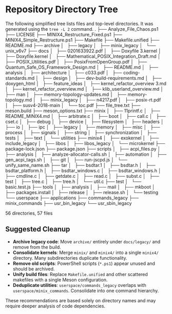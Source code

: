 # Repository Directory Tree

The following simplified tree lists files and top-level directories. It was generated using the `tree -L 2` command.
.
├── Analyze_File_Chaos.ps1
├── LICENSE
├── MINIX4_Restructure_Fixed.ps1
├── MINIX4_Simple_Restructure.ps1
├── Makefile
├── Makefile.unified
├── README.md
├── archive
│   ├── legacy
│   ├── minix_legacy
│   └── unix_v6v7
├── docs
│   ├── 0201633922.pdf
│   ├── Doxyfile 3.kernel
│   ├── Doxyfile.kernel
│   ├── Mathematical_POSIX_Integration_Draft.md
│   ├── POSIX_Utilities.pdf
│   ├── PosixFromOpenGroup.pdf
│   ├── Quantum_Safe_OS_Framework_Design.md
│   ├── README.md
│   ├── analysis
│   ├── architecture
│   ├── c033.pdf
│   ├── coding-standards.md
│   ├── design
│   ├── dev-build-requirements.md
│   ├── doxygen_html
│   ├── feature_ideas
│   ├── kernel_refactor_overview 3.md
│   ├── kernel_refactor_overview.md
│   ├── klib_userland_overview.md
│   ├── man
│   ├── memory-topology-updates.md
│   ├── memory-topology.md
│   ├── minix_legacy
│   ├── n4217.pdf
│   ├── posix-rt.pdf
│   ├── susv4-2018-main
│   └── toc.pdf
├── file_tree.txt
├── meson.build
├── meson_options.txt
├── minix
│   ├── 11printf.c
│   ├── README_MINIX4.md
│   ├── arbitrate.c
│   ├── boot
│   ├── call.c
│   ├── cset.c
│   ├── debug
│   ├── device
│   ├── filesystem
│   ├── headers
│   ├── io
│   ├── ipc
│   ├── legacy
│   ├── memory
│   ├── misc
│   ├── process
│   ├── signals
│   ├── string
│   ├── synchronization
│   ├── tests
│   ├── text
│   └── utilities
├── minix4
│   ├── exokernel
│   ├── include_legacy
│   ├── libos
│   ├── libos_legacy
│   └── microkernel
├── package-lock.json
├── package.json
├── scripts
│   ├── acpi_files.py
│   ├── analysis
│   ├── analyze-allocator-calls.sh
│   ├── automation
│   ├── gen_acpi_tags.sh
│   ├── git
│   ├── run-jscpd.js
│   └── unify_same_name.sh
├── tar
│   ├── bsdtar.1
│   ├── bsdtar.h
│   ├── bsdtar_platform.h
│   ├── bsdtar_windows.c
│   ├── bsdtar_windows.h
│   ├── cmdline.c
│   ├── getdate.c
│   ├── read.c
│   ├── subst.c
│   ├── test
│   ├── tree.c
│   ├── tree.h
│   └── util.c
├── test
│   └── basic.test.js
├── tools
│   ├── analysis
│   ├── mail
│   ├── mkboot
│   ├── packages.install
│   ├── release
│   ├── release.sh
│   └── testing
└── userspace
    ├── applications
    ├── commands_legacy
    ├── minix_commands
    ├── usr_bin_legacy
    └── usr_sbin_legacy

56 directories, 57 files

## Suggested Cleanup

- **Archive legacy code**: Move `archive/` entirely under `docs/legacy/` and remove from the build.
- **Consolidate kernels**: Merge `minix/` and `minix4/` into a single `minix4/` directory. Many subdirectories duplicate functionality.
- **Remove old scripts**: PowerShell scripts (`*.ps1`) appear unused and should be archived.
- **Unify build files**: Replace `Makefile.unified` and other scattered makefiles with a single Meson configuration.
- **Deduplicate utilities**: `userspace/commands_legacy` overlaps with `userspace/minix_commands`. Consolidate into one command hierarchy.

These recommendations are based solely on directory names and may require deeper analysis of code dependencies.
